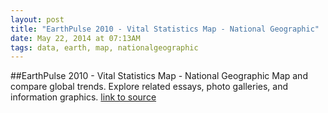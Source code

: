 ```yaml
---
layout: post
title: "EarthPulse 2010 - Vital Statistics Map - National Geographic"
date: May 22, 2014 at 07:13AM
tags: data, earth, map, nationalgeographic
---
```

##EarthPulse 2010 - Vital Statistics Map - National Geographic
Map and compare global trends. Explore related essays, photo galleries, and information graphics.
[link to source](http://ift.tt/eIcwhp) 
